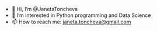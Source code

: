 - 👋 Hi, I’m @JanetaToncheva
- 👀 I’m interested in Python programming and Data Science
- 📫 How to reach me: janeta.toncheva@gmail.com

<!---
JanetaToncheva/JanetaToncheva is a ✨ special ✨ repository because its `README.md` (this file) appears on your GitHub profile.
You can click the Preview link to take a look at your changes.
--->
